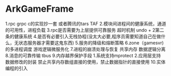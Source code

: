 # ArkGameFrame

 1.rpc grpc c的实现抄一套 或者腾讯的tars TAF
 2.模块间进程间的健康系统，通道的可用性，进程负载
 3.rpc是否需要为上层提供可靠服务 超时机制 undo + 2第二条的健康系统
 4.是否有必要引入无栈协程(没太大必要,程序员需要知道自己在做什么，无状态服务器才需要这鬼东西)
 5.服务的降级和熔断策略
 6.zone（gamesvr)的多进程调度 游戏逻辑微服务化
 7.进程的崩溃处理与恢复 共享内存 数据逻辑分离
 8.消息的可靠传输 tbus
 9.内存越界保护手段 1.系统支持mprotect 2.应用层支持 数据修改的封装  禁止共享内存数组直接的使用，禁止数据指针的直接使用
 10.实体编程的引入

